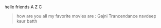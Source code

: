 hello friends
A
Z
C
> how are you all
>my favorite movies are :
>Gajni
>Trancendance
 >navdeep kaur batth